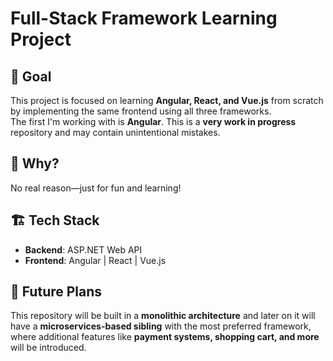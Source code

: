 # Full-Stack Framework Learning Project

## 🎯 Goal  
This project is focused on learning **Angular, React, and Vue.js** from scratch by implementing the same frontend using all three frameworks.  
The first I'm working with is **Angular**.
This is a **very work in progress** repository and may contain unintentional mistakes.

## 🤷 Why?  
No real reason—just for fun and learning!

## 🏗️ Tech Stack  
- **Backend**: ASP.NET Web API
- **Frontend**: Angular | React | Vue.js

## 🚀 Future Plans
This repository will be built in a **monolithic architecture** and later on it will have a **microservices-based sibling** with the most preferred framework, where additional features like **payment systems, shopping cart, and more** will be introduced.
